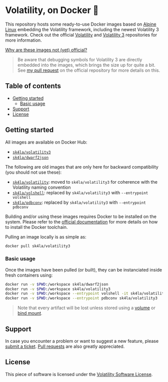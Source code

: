 # Volatility, on Docker 🐳

This repository hosts some ready-to-use Docker images based on [Alpine Linux](https://alpinelinux.org/) embedding the Volatility framework, including the newest Volatility 3 framework. Check out the official [Volatility](https://github.com/volatilityfoundation/volatility/) and [Volatility 3](https://github.com/volatilityfoundation/volatility3/) repositories for more information.

[Why are these images not (yet) official?](https://github.com/volatilityfoundation/volatility3/pull/92)

> Be aware that debugging symbols for Volatility 3 are directly embedded into the images, which brings the size up for quite a bit. See [my pull request](https://github.com/volatilityfoundation/volatility3/pull/92) on the official repository for more details on this.

## Table of contents

- [Getting started](#getting-started)
  - [Basic usage](#basic-usage)
- [Support](#support)
- [License](#license)

## Getting started

All images are available on Docker Hub:

- [`sk4la/volatility3`](https://hub.docker.com/repository/docker/sk4la/volatility3)
- [`sk4la/dwarf2json`](https://hub.docker.com/repository/docker/sk4la/dwarf2json)

The following are old images that are only here for backward compatibility (you should not use these):

- [`sk4la/volatility`](https://hub.docker.com/repository/docker/sk4la/volatility): moved to `sk4la/volatility3` for coherence with the Volatility naming convention
- [`sk4la/volshell`](https://hub.docker.com/repository/docker/sk4la/volshell): replaced by `sk4la/volatility3` with `--entrypoint volshell`
- [`sk4la/pdbconv`](https://hub.docker.com/repository/docker/sk4la/pdbconv): replaced by `sk4la/volatility3` with `--entrypoint pdbconv`

Building and/or using these images requires Docker to be installed on the system. Please refer to the [official documentation](https://docs.docker.com/) for more details on how to install the Docker toolchain.

Pulling an image locally is as simple as:

```sh
docker pull sk4la/volatility3
```

### Basic usage

Once the images have been pulled (or built), they can be instanciated inside fresh containers using:

```sh
docker run -v $PWD:/workspace sk4la/dwarf2json
docker run -v $PWD:/workspace sk4la/volatility3
docker run -v $PWD:/workspace --entrypoint volshell -it sk4la/volatility3
docker run -v $PWD:/workspace --entrypoint pdbconv sk4la/volatility3
```

> Note that every artifact will be lost unless stored using a [volume](https://docs.docker.com/storage/volumes/) or [bind mount](https://docs.docker.com/storage/bind-mounts/).

## Support

In case you encounter a problem or want to suggest a new feature, please [submit a ticket](https://github.com/sk4la/volatility3-docker/issues). [Pull requests](https://github.com/sk4la/volatility3-docker/pulls) are also greatly appreciated.

## License

This piece of software is licensed under the [Volatility Software License](https://www.volatilityfoundation.org/license/).
